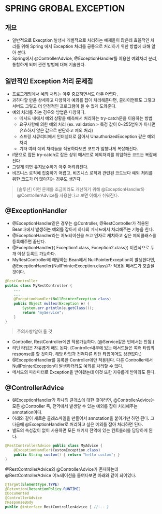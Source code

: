 # SPRING GROBAL EXCEPTION

## 개요
- 일반적으로 Execption 발생시 개별적으로 처리하는 예제들이 많은데 효율적인 처리를 위해 Spring 에서 Exception 처리를 공통으로 처리하기 위한 방법에 대해 알아 본다.
- Spring에서 @ControllerAdvice, @ExceptionHandler를 이용한 예외처리 분리, 통합하게 되며 관련 방법에 대해 기술한다.

## 일반적인 Exception 처리 문제점
- 프로그래밍에서 예외 처리는 아주 중요하면서도 아주 어렵다.
- 과하다할 만큼 상세하고 다양하게 예외를 잡아 처리해준다면, 클라이언트도 그렇고 서버도 그렇고 더 안정적인 프로그램이 될 수 있게 도와준다.
- 예외 처리를 하는 경우와 방법은 다양하다.
  + 메서드 내에서 예외 상황을 예측해서 처리하는 try-catch문을 이용하는 방법
  + 요구사항에 의한 예외 처리 (ex. validation > 특정 값이 0~255범위가 아니면 유효하지 않은 값으로 판단하고 예외 처리)
  + 스프링 시큐리티에서 인터셉터로 잡아서 UnauthorizedException 같은 예외 처리
  + 기타 여러 예외 처리들을 적용하다보면 코드가 엄청나게 복잡해진다.
- if문으로 잡든 try-catch로 잡든 상위 메서드로 예외처리를 위임하든 코드는 복잡해진다
- 그렇게 되면 유지보수하기 아주 어려워진다.
- 비즈니스 로직에 집중하기 어렵고, 비즈니스 로직과 관련된 코드보다 예외 처리를 위한 코드가 더 많아지는 경우도 생긴다.

> [솔루션] 이런 문제를 조금이라도 개선하기 위해 @ExceptionHandler와 @ControllerAdvice를 사용한다고 보면 이해가 쉬워진다.

## @ExceptionHandler

- @ExceptionHandler같은 경우는 @Controller, @RestController가 적용된 Bean내에서 발생하는 예외를 잡아서 하나의 메서드에서 처리해주는 기능을 한다.
- @ExceptionHandler라는 어노테이션을 쓰고 인자로 캐치하고 싶은 예외클래스를 등록해주면 끝난다.
- @ExceptionHandler({ Exception1.class, Exception2.class}) 이런식으로 두 개 이상 등록도 가능하다.
- MyRestController에 해당하는 Bean에서 NullPointerException이 발생한다면, @ExceptionHandler(NullPointerException.class)가 적용된 메서드가 호출될 것이다.

``` java
@RestController
public class MyRestController {
    ...
    ...
    @ExceptionHandler(NullPointerException.class)
    public Object nullex(Exception e) {
        System.err.println(e.getClass());
        return "myService";
    }
}
```

> 주의사항/알아 둘 것
  - Controller, RestController에만 적용가능하다. (@Service같은 빈에서는 안됨.)
  - 리턴 타입은 자유롭게 해도 된다. (Controller내부에 있는 메서드들은 여러 타입의 response를 할 것이다. 해당 타입과 전혀다른 리턴 타입이어도 상관없다.)
  - @ExceptionHandler를 등록한 Controller에만 적용된다. 다른 Controller에서 NullPointerException이 발생하더라도 예외를 처리할 수 없다.
  - 메서드의 파라미터로 Exception을 받아왔는데 이것 또한 자유롭게 받아와도 된다.


## @ControllerAdvice
- @ExceptionHandler가 하나의 클래스에 대한 것이라면, @ControllerAdvice는 모든 @Controller 즉, 전역에서 발생할 수 있는 예외를 잡아 처리해주는 annotation이다.
- 아래와 같이 새로운 클래스파일을 만들어서 annotation을 붙이기만 하면 된다. 그 다음에 @ExceptionHandler로 처리하고 싶은 예외를 잡아 처리하면 된다.
- 별도의 속성값이 없이 사용하면 모든 패키지 전역에 있는 컨트롤러를 담당하게 된다.

```java
@RestControllerAdvice public class MyAdvice { 
    @ExceptionHandler(CustomException.class) 
    public String custom() { return "hello custom"; } 
}
```

@RestControllerAdvice와 @ControllerAdvice가 존재하는데 @RestControllerAdvice 어노테이션을 들여다보면 아래와 같이 되어있다.

```java
@Target(ElementType.TYPE) 
@Retention(RetentionPolicy.RUNTIME) 
@Documented 
@ControllerAdvice 
@ResponseBody 
public @interface RestControllerAdvice { //... }
```

